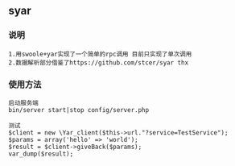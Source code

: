 ## syar 

### 说明
```
1.用swoole+yar实现了一个简单的rpc调用 目前只实现了单次调用
2.数据解析部分借鉴了https://github.com/stcer/syar thx
```

### 使用方法
```
启动服务端
bin/server start|stop config/server.php
```

```
测试
$client = new \Yar_client($this->url."?service=TestService");
$params = array('hello' => 'world');
$result = $client->giveBack($params);
var_dump($result);
```